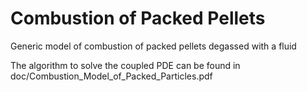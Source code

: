 # Combustion of Packed Pellets
Generic model of combustion of packed pellets degassed with a fluid

The algorithm to solve the coupled PDE can be found in doc/Combustion_Model_of_Packed_Particles.pdf